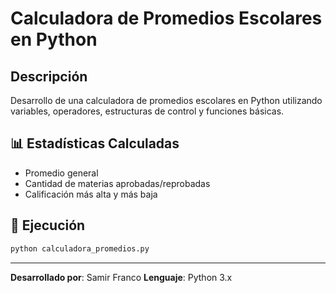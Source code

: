 # Calculadora de Promedios Escolares en Python

## Descripción
Desarrollo de una calculadora de promedios escolares en Python utilizando variables, operadores, estructuras de control y funciones básicas.

## 📊 Estadísticas Calculadas
- Promedio general
- Cantidad de materias aprobadas/reprobadas
- Calificación más alta y más baja

## 🚀 Ejecución
```bash
python calculadora_promedios.py
```
---

**Desarrollado por**: Samir Franco
**Lenguaje**: Python 3.x